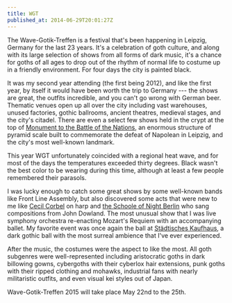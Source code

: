 ```yaml
---
title: WGT
published_at: 2014-06-29T20:01:27Z
---
```


The Wave-Gotik-Treffen is a festival that's been happening in Leipzig, Germany
for the last 23 years. It's a celebration of goth culture, and along with its
large selection of shows from all forms of dark music, it's a chance for goths
of all ages to drop out of the rhythm of normal life to costume up in a
friendly environment. For four days the city is painted black.

It was my second year attending (the first being 2012), and like the first
year, by itself it would have been worth the trip to Germany --- the shows are
great, the outfits incredible, and you can't go wrong with German beer.
Thematic venues open up all over the city including vast warehouses, unused
factories, gothic ballrooms, ancient theatres, medieval stages, and the city's
citadel. There are even a select few shows held in the crypt at the top of
[Monument to the Battle of the Nations][monument], an enormous structure of
pyramid scale built to commemorate the defeat of Napolean in Leipzig, and the
city's most well-known landmark.

This year WGT unfortunately coincided with a regional heat wave, and for most
of the days the temperatures exceeded thirty degrees. Black wasn't the best
color to be wearing during this time, although at least a few people remembered
their parasols.

I was lucky enough to catch some great shows by some well-known bands like
Front Line Assembly, but also discovered some acts that were new to me like
[Cecil Corbel][cecil] on harp and [the Schoole of Night Berlin][schoole] who
sang compositions from John Dowland. The most unusual show that I was live
symphony orchestra re-enacting Mozart's Requiem with an accompanying ballet. My
favorite event was once again the ball at [Städtisches Kaufhaus][kaufhaus], a
dark gothic ball with the most surreal ambience that I've ever experienced.

After the music, the costumes were the aspect to like the most. All goth
subgenres were well-represented including aristocratic goths in dark billowing
gowns, cybergoths with their cyberlox hair extensions, punk goths with their
ripped clothing and mohawks, industrial fans with nearly militaristic outfits,
and even visual kei styles out of Japan.

Wave-Gotik-Treffen 2015 will take place May 22nd to the 25th.

[cecil]: http://en.wikipedia.org/wiki/Cécile_Corbel
[kaufhaus]: http://en.wikipedia.org/wiki/Städtisches_Kaufhaus
[monument]: http://en.wikipedia.org/wiki/Monument_to_the_Battle_of_the_Nations
[schoole]: http://theschoolofnightberlin.wordpress.com/
